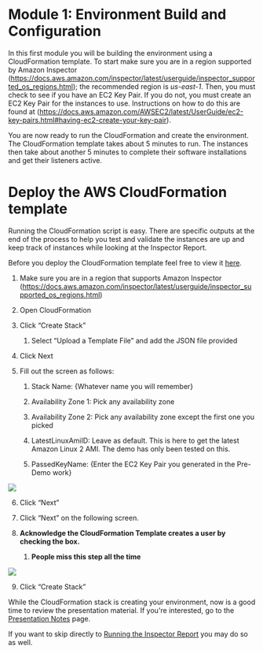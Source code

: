 Module 1: Environment Build and Configuration
=============================================

In this first module you will be building the environment using a CloudFormation template. To start make sure you are in a region supported by Amazon Inspector (<https://docs.aws.amazon.com/inspector/latest/userguide/inspector_supported_os_regions.html>); the recommended region is *us-east-1*. Then, you must check to see if you have an EC2 Key Pair. If you do not, you must create an EC2 Key Pair for the instances to use. Instructions on how to do this are found at (<https://docs.aws.amazon.com/AWSEC2/latest/UserGuide/ec2-key-pairs.html#having-ec2-create-your-key-pair>).

You are now ready to run the CloudFormation and create the environment. The CloudFormation template takes about 5 minutes to run. The instances then take about another 5 minutes to complete their software installations and get their listeners active. 

Deploy the AWS CloudFormation template
======================================

Running the CloudFormation script is easy. There are specific outputs at the end of the process to help you test and validate the instances are up and keep track of instances while looking at the Inspector Report.

<aside class="notice">Before you deploy the CloudFormation template feel free to view it <a href="">here</a>.</aside>

1.  Make sure you are in a region that supports Amazon Inspector (<https://docs.aws.amazon.com/inspector/latest/userguide/inspector_supported_os_regions.html>)

2.  Open CloudFormation

3.  Click “Create Stack”

    1.  Select “Upload a Template File” and add the JSON file provided

4.  Click Next

5.  Fill out the screen as follows:

    1.  Stack Name: {Whatever name you will remember}

    2.  Availability Zone 1: Pick any availability zone

    3.  Availability Zone 2: Pick any availability zone except the first one you
        picked

    4.  LatestLinuxAmiID: Leave as default. This is here to get the latest
        Amazon Linux 2 AMI. The demo has only been tested on this.

    5.  PassedKeyName: {Enter the EC2 Key Pair you generated in the Pre-Demo
        work}

![](media/d0fdc8d1869173e0c98fb0dc1f04ae1c.png)

6.  Click “Next”

7.  Click “Next” on the following screen.

8.  **Acknowledge the CloudFormation Template creates a user by checking the
    box.**

    1.  **People miss this step all the time**

![](media/07ba63d845950c9270bec23364dc48f9.png)

9.  Click “Create Stack”

While the CloudFormation stack is creating your environment, now is a good time to review the presentation material. If you're interested, go to the [Presentation Notes](presentation-notes.md) page.

If you want to skip directly to [Running the Inspector Report](02-running-inspector.md) you may do so as well.